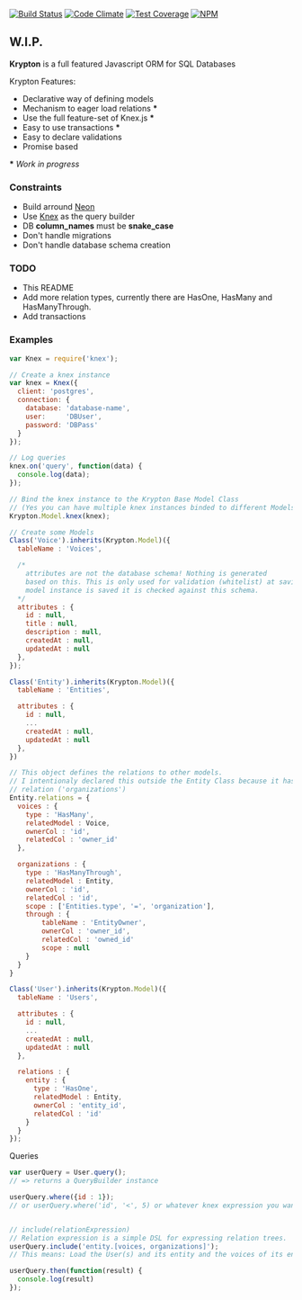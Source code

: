 [![Build Status](https://travis-ci.org/sgarza/krypton.svg?branch=master)](https://travis-ci.org/sgarza/krypton)
[![Code Climate](https://codeclimate.com/github/sgarza/krypton/badges/gpa.svg)](https://codeclimate.com/github/sgarza/krypton)
[![Test Coverage](https://codeclimate.com/github/sgarza/krypton/badges/coverage.svg)](https://codeclimate.com/github/sgarza/krypton/coverage)
[![NPM](https://nodei.co/npm/krypton-orm.png?downloads=true&downloadRank=true&stars=true)](https://www.npmjs.com/package/krypton-orm)


W.I.P.
-----

**Krypton** is a full featured Javascript ORM for SQL Databases

Krypton Features:

- Declarative way of defining models
- Mechanism to eager load relations __*__
- Use the full feature-set of Knex.js __*__
- Easy to use transactions __*__
- Easy to declare validations
- Promise based

__*__ _Work in progress_

### Constraints

- Build arround [Neon](https://github.com/azendal/neon/)
- Use [Knex](http://knex.org) as the query builder
- DB **column_names** must be **snake_case**
- Don't handle migrations
- Don't handle database schema creation


### TODO

- This README
- Add more relation types, currently there are HasOne, HasMany and HasManyThrough.
- Add transactions

### Examples

```javascript
var Knex = require('knex');

// Create a knex instance
var knex = Knex({
  client: 'postgres',
  connection: {
    database: 'database-name',
    user:     'DBUser',
    password: 'DBPass'
  }
});

// Log queries
knex.on('query', function(data) {
  console.log(data);
});

// Bind the knex instance to the Krypton Base Model Class
// (Yes you can have multiple knex instances binded to different Models :) )
Krypton.Model.knex(knex);

// Create some Models
Class('Voice').inherits(Krypton.Model)({
  tableName : 'Voices',

  /*
    attributes are not the database schema! Nothing is generated
    based on this. This is only used for validation (whitelist) at saving. Whenever a
    model instance is saved it is checked against this schema.
  */
  attributes : {
    id : null,
    title : null,
    description : null,
    createdAt : null,
    updatedAt : null
  },
});

Class('Entity').inherits(Krypton.Model)({
  tableName : 'Entities',

  attributes : {
    id : null,
    ...
    createdAt : null,
    updatedAt : null
  },
})

// This object defines the relations to other models.
// I intentionaly declared this outside the Entity Class because it has a circular
// relation ('organizations')
Entity.relations = {
  voices : {
    type : 'HasMany',
    relatedModel : Voice,
    ownerCol : 'id',
    relatedCol : 'owner_id'
  },

  organizations : {
    type : 'HasManyThrough',
    relatedModel : Entity,
    ownerCol : 'id',
    relatedCol : 'id',
    scope : ['Entities.type', '=', 'organization'],
    through : {
        tableName : 'EntityOwner',
        ownerCol : 'owner_id',
        relatedCol : 'owned_id'
        scope : null
    }
  }
}

Class('User').inherits(Krypton.Model)({
  tableName : 'Users',

  attributes : {
    id : null,
    ...
    createdAt : null,
    updatedAt : null
  },

  relations : {
    entity : {
      type : 'HasOne',
      relatedModel : Entity,
      ownerCol : 'entity_id',
      relatedCol : 'id'
    }
  }
});
```

Queries

```javascript
var userQuery = User.query();
// => returns a QueryBuilder instance

userQuery.where({id : 1});
// or userQuery.where('id', '<', 5) or whatever knex expression you want to use.


// include(relationExpression)
// Relation expression is a simple DSL for expressing relation trees.
userQuery.include('entity.[voices, organizations]');
// This means: Load the User(s) and its entity and the voices of its entity and the organizations of its entity

userQuery.then(function(result) {
  console.log(result)
});

```
